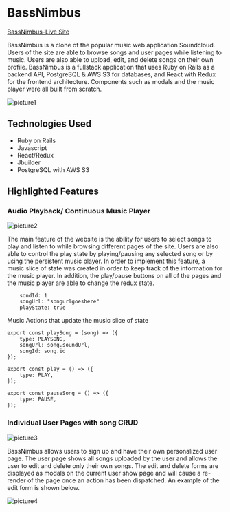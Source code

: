 # BassNimbus

[BassNimbus-Live Site](https://bassnimbus.herokuapp.com)

BassNimbus is a clone of the popular music web application Soundcloud. Users of the site are able to browse songs and user pages while listening to music. Users are also able to upload, edit, and delete songs on their own profile. BassNimbus is a fullstack application that uses Ruby on Rails as a backend API, PostgreSQL & AWS S3 for databases, and React with Redux for the frontend architecture. Components such as modals and the music player were all built from scratch.

![picture1](https://user-images.githubusercontent.com/44389539/54500092-48050300-48d6-11e9-8313-9e9d9095dc9b.png)

## Technologies Used
* Ruby on Rails
* Javascript
* React/Redux
* Jbuilder
* PostgreSQL with AWS S3


## Highlighted Features

### Audio Playback/ Continuous Music Player

![picture2](https://user-images.githubusercontent.com/44389539/54500103-71be2a00-48d6-11e9-9cf3-2fff8ddf3cfe.png)

The main feature of the website is the ability for users to select songs to play and listen to while browsing different pages of the site. Users are also able to control the play state by playing/pausing any selected song or by using the persistent music player. In order to implement this feature, a music slice of state was created in order to keep track of the information for the music player. In addition, the play/pause buttons on all of the pages and the music player are able to change the redux state.

```music:
    sondId: 1
    songUrl: "songurlgoeshere"
    playState: true
 ```
 Music Actions that update the music slice of state
 
```
export const playSong = (song) => ({
    type: PLAYSONG,
    songUrl: song.soundUrl,
    songId: song.id
});

export const play = () => ({
    type: PLAY,
});

export const pauseSong = () => ({
    type: PAUSE,
});
```

### Individual User Pages with song CRUD

![picture3](https://user-images.githubusercontent.com/44389539/54500104-71be2a00-48d6-11e9-8f98-1caece84937c.png)

BassNimbus allows users to sign up and have their own personalized user page. The user page shows all songs uploaded by the user and allows the user to edit and delete only their own songs. The edit and delete forms are displayed as modals on the current user show page and will cause a re-render of the page once an action has been dispatched. An example of the edit form is shown below.

![picture4](https://user-images.githubusercontent.com/44389539/54500105-71be2a00-48d6-11e9-8a57-c72549fd56b1.png)





